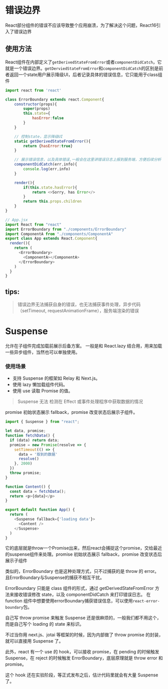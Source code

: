 # 错误边界

React部分组件的错误不应该导致整个应用崩溃，为了解决这个问题，React16引入了错误边界

## 使用方法

React组件在内部定义了`getDerivedStateFromError`或者`componentDidCatch`，它就是一个错误边界。`getDerviedStateFromError`和`componentDidCatch`的区别是前者返回一个state用户展示降级UI，后者记录具体的错误信息，它只能用于class组件

```javascript
import react from 'react'

class ErrorBoundary extends react.Component{
    constructor(props){
        super(props)
        this.state={
            hasError:false
        }
    }

    // 控制state，显示降级UI
    static getDerivedStateFromError(){
        return {hasError:true}
    }

    // 展示错误信息，以及具体错误,一般会在这里讲错误日志上报到服务端，方便后续分析
    componentDidCatch(err,info){
        console.log(err,info)
    }

    render(){
        if(this.state.hasError){
            return <>Sorry, has Error</>
        }
        return this.props.children
    }
}

// App.jsx
import React from "react"
import ErrorBoundary from "./components/ErrorBoundary"
import ComponentA from "./components/ComponentA"
export class App extends React.Component{
  render(){
    return (
      <ErrorBoundary>
        <ComponentA></ComponentA>
      </ErrorBoundary>
    )
  }
}
```

## tips: 
> 错误边界无法捕获自身的错误，也无法捕获事件处理，异步代码（setTimeout, requestAnimationFrame），服务端渲染的错误


# Suspense
允许在子组件完成加载前展示后备方案。
一般是和 React.lazy 结合用，用来加载一些异步组件，当然也可以单独使用。
### 使用场景
- 支持 Suspense 的框架如 Relay 和 Next.js。
- 使用 lazy 懒加载组件代码。
- 使用 use 读取 Promise 的值。

> Suspense 无法 检测在 Effect 或事件处理程序中获取数据的情况

promise 初始状态展示 fallback，promise 改变状态后展示子组件。

```javascript
import { Suspense } from "react";

let data, promise;
function fetchData() {
  if (data) return data;
  promise = new Promise(resolve => {
    setTimeout(() => {
      data = '取到的数据'
      resolve()
    }, 2000)
  })
  throw promise;
}

function Content() {
  const data = fetchData();
  return <p>{data}</p>
}

export default function App() {
  return (
    <Suspense fallback={'loading data'}>
      <Content />
    </Suspense>
  )
}
```

它的底层就是throw一个Promise出来，然后react会捕捉这个promise，交给最近的suspense组件来处理。promise 初始状态展示 fallback，promise 改变状态后展示子组件

类似的，ErrorBoundary 也是这种处理方式，只不过捕获的是 throw 的 error。且ErrorBoundary与Suspense的捕获不相互干扰。

ErrorBoundary 只能是 class 组件的形式，通过 getDerivedStateFromError 方法来接收错误修改 state，以及 componentDidCatch 来打印错误日志。
在function 组件中想要使用errorBoundary捕获错误信息，可以使用`react-error-boundary`包。


自己写 throw promise 来触发 Suspense 还是很麻烦的，一般我们都不用这个，而是自己写个 loading 的 state 来标识。

不过当你用 next.js、jotai 等框架的时候，因为内部做了 throw promise 的封装，就可以直接用 Suspense 了。

此外，react 有一个 use 的 hook，可以接收 promise，在 pending 的时候触发 Suspense，在 reject 的时候触发 ErrorBoundary，底层原理就是 throw error 和 promise。

这个 hook 还在实验阶段，等正式发布之后，估计代码里就会有大量 Suspense 了。

